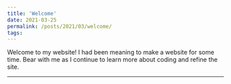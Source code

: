 ```yaml
---
title: 'Welcome'
date: 2021-03-25
permalink: /posts/2021/03/welcome/
tags:
---
```


Welcome to my website! I had been meaning to make a website for some time. Bear with me as I continue to learn more about coding and refine the site.

------
